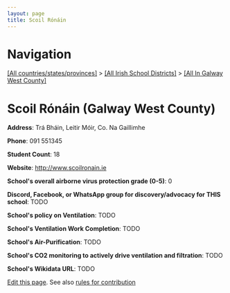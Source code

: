 ```yaml
---
layout: page
title: Scoil Rónáin
---
```

# Navigation

[[All countries/states/provinces]](../../..) > [[All Irish School Districts]](../..) > [[All In Galway West County]](..)

# Scoil Rónáin (Galway West County)

**Address**: Trá Bháin, Leitir Móir, Co. Na Gaillimhe

**Phone**: 091 551345

**Student Count**: 18

**Website**: <http://www.scoilronain.ie>

**School's overall airborne virus protection grade (0-5)**: 0

**Discord, Facebook, or WhatsApp group for discovery/advocacy for THIS school**: TODO

**School's policy on Ventilation**: TODO

**School's Ventilation Work Completion**: TODO

**School's Air-Purification**: TODO

**School's CO2 monitoring to actively drive ventilation and filtration**: TODO

**School's Wikidata URL**: TODO


[Edit this page](https://github.com/ventilate-schools/Ireland/edit/main/./Galway_West_County/Scoil_Rónáin.md). See also [rules for contribution](../../../contribution-rules/)